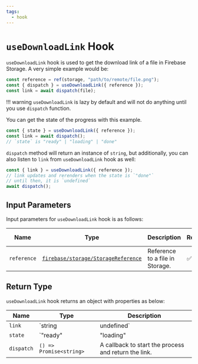 ```yaml
---
tags:
  - hook
---
```


# `useDownloadLink` Hook

`useDownloadLink` hook is used to get the download link of a file in Firebase Storage. A very simple example would be:

```typescript
const reference = ref(storage, "path/to/remote/file.png");
const { dispatch } = useDownloadLink({ reference });
const link = await dispatch(file);
```

!!! warning
    `useDownloadLink` is lazy by default and will not do anything until you use `dispatch` function.

You can get the state of the progress with this example.

```typescript
const { state } = useDownloadLink({ reference });
const link = await dispatch();
// `state` is "ready" | "loading" | "done"
```

`dispatch` method will return an instance of `string`, but additionally, you can also listen to `link` from `useDownloadLink` hook as well:

```typescript
const { link } = useDownloadLink({ reference });
// link updates and rerenders when the state is `"done"`
// until then, it is `undefined`
await dispatch();
```

## Input Parameters

Input parameters for `useDownloadLink` hook is as follows:

| Name | Type | Description | Required | Default Value |
|---|---|---|---|---|
| `reference` | [`firebase/storage/StorageReference`][StorageReferenceRefDoc] | Reference to a file in Storage. | ✅ | - |

## Return Type

`useDownloadLink` hook returns an object with properties as below:

| Name | Type | Description |
|---|---|---|
| `link` | `string | undefined` | The download link. `undefined` if the `state` is not `"done"`. |
| `state` | `"ready" | "loading" | "done"` | The state of the process. |
| `dispatch` | `() => Promise<string>` | A callback to start the process and return the link. |

[StorageReferenceRefDoc]: https://firebase.google.com/docs/reference/js/storage.storagereference